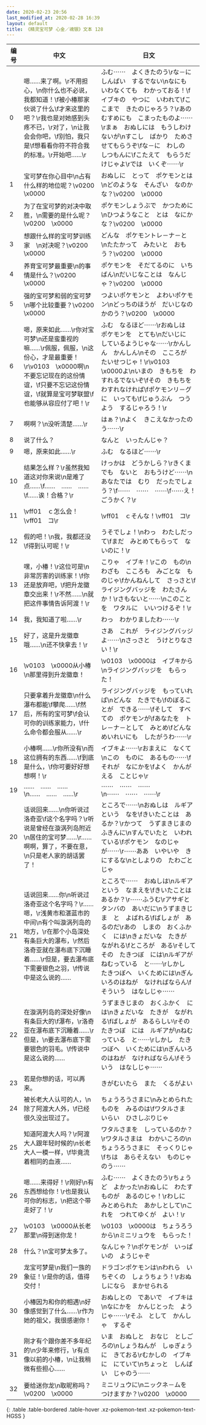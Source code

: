 ```yaml
---
date: 2020-02-23 20:56
last_modified_at: 2020-02-28 16:39
layout: default
title: 《精灵宝可梦 心金／魂银》文本 128
---
```

| 编号 | 中文 | 日文 |
| ---- | ---- | ---- |
| 0 | 嗯……来了啊。\r不用担心，\n你什么也不必说，我都知道！\f被小椿那家伙说了什么\f才来这里的吧？\r我也是对她感到头疼不已，\r对了，\n让我会会你吧，\f别怕，我只是\f想看看你符不符合我的标准。\r开始吧……\r | ふむ⋯⋯　よくきたのう\rな－に　しんぱい　するでない\nなにも　いわなくても　わかっておる！\fイブキの　やつに　いわれて\fここまで　きたのじゃろう？\rあの　むすめにも　こまったものよ⋯⋯\rまぁ　おぬしには　もうしわけないが\nすこし　ばかり　ためさせてもらうぞ\fな－に　わしの　しつもんに\fこたえて　もらうだけじゃよ\rでは　いくぞ⋯⋯\r |
| 1 | 宝可梦在你心目中\n占有什么样的地位呢？\v0200　\x0000 | おぬしに　とって　ポケモンとは\nどのような　そんざい　なのかな？\v0200　\x0000 |
| 2 | 为了在宝可梦的对决中取胜，\n需要的是什么呢？\v0200　\x0000 | ポケモンしょうぶで　かつために\nひつようなこと　とは　なにかな？\v0200　\x0000 |
| 3 | 想跟什么样的宝可梦训练家　\n对决呢？\v0200　\x0000 | どんな　ポケモントレ－ナ－と　\nたたかって　みたいと　おもう？\v0200　\x0000 |
| 4 | 养育宝可梦最重要\n的事情是什么？\v0200　\x0000 | ポケモンを　そだてるのに　いちばん\nだいじなことは　なんじゃ？\v0200　\x0000 |
| 5 | 强的宝可梦和弱的宝可梦\n哪个比较重要？\v0200　\x0000 | つよいポケモンと　よわいポケモン\nどっちのほうが　だいじなのかのう？\v0200　\x0000 |
| 6 | 嗯，原来如此……\r你对宝可梦\n还是蛮重视的嘛……\r佩服，佩服，\n这份心，才是最重要！\r\v0103　\x0000啊\n不要忘记现在的这份情谊，\f只要不忘记这份情谊，\f就算是宝可梦联盟\f也能够从容应付了吧！\r | ふむ　なるほど⋯⋯\rおぬしは　ポケモンを　とても\nだいじに　しているようじゃな⋯⋯\rかんしん　かんしん\nその　こころが　たいせつじゃ！\r\v0103　\x0000よ\nいまの　きもちを　わすれるでないぞ\fその　きもちを　わすれなければ\fポケモンリ－グに　いっても\fじゅうぶん　つうよう　するじゃろう！\r |
| 7 | 啊啊？\n没听清楚……\r | はぁ？\nよく　きこえなかったのう⋯⋯\r |
| 8 | 说了什么？ | なんと　いったんじゃ？ |
| 9 | 嗯，原来如此……\r | ふむ　なるほど⋯⋯\r |
| 10 | 结果怎么样？\r虽然我知道这对你来说\n是难了点……\f……　……　……\f……诶！合格？\r | けっかは　どうかしら？\rきくまでも　ないと　おもうけど⋯⋯\nあなたでは　むり　だったでしょう？\f⋯⋯　⋯⋯　⋯⋯\f⋯⋯え！　ごうかく？\r |
| 11 | \vff01　ｃ怎么会！\vff01　コ\r | \vff01　ｃそんな！\vff01　コ\r |
| 12 | 假的吧！\n我，我都还没\f得到认可呢！\r | うそでしょ！\nわっ　わたしだって\fまだ　みとめてもらって　ないのに！\r |
| 13 | 嘿，小椿！\r这位可是\n非常厉害的训练家！\f你还是放弃吧，\f把升龙徽章交出来！\r不然……\n就把这件事情告诉阿渡！\r | こりゃ　イブキ！\rこの　もの\nわざも　こころも　みごとな　ものじゃ\fかんねんして　さっさと\fライジングバッジを　わたさんか！\rさもないと⋯⋯\nこのことを　ワタルに　いいつけるぞ！\r |
| 14 | 我，我知道了啦……\r | わっ　わかりましたわ⋯⋯\r |
| 15 | 好了，这是升龙徽章哦……\n还不快拿去！\r | さあ　これが　ライジングバッジよ⋯⋯\nさっさと　うけとりなさい！\r |
| 16 | \v0103　\x0000从小椿\n那里得到升龙徽章！ | \v0103　\x0000は　イブキから\nライジングバッジを　もらった！ |
| 17 | 只要拿着升龙徽章\n什么瀑布都能\f攀爬……\f然后，所有的宝可梦\f会认可你的训练家能力，\f什么命令都会服从……\r | ライジングバッジを　もっていれば\nどんな　たきでも\fのぼることが　できる⋯⋯\fそして　すべての　ポケモンが\fあなたを　トレ－ナ－として　みとめ\fどんな　めいれいにも　したがうわ⋯⋯\r |
| 18 | 小椿啊……\r你所没有\n而这位拥有的东西……\f到底是什么，\f你可要好好想想啊！\r | イブキよ⋯⋯\rおまえに　なくて\nこの　ものに　あるもの⋯⋯\fそれが　なにかを\fよく　かんがえる　ことじゃ\r |
| 19 | ……　……　……\n……　……　……\r | ⋯⋯　⋯⋯　⋯⋯\n⋯⋯　⋯⋯　⋯⋯\r |
| 20 | 话说回来……\n你听说过洛奇亚\f这个名字吗？\r听说是曾经在漩涡列岛附近\n居住的宝可梦……\r……啊啊，算了，不要在意，\n只是老人家的胡话罢了！ | ところで⋯⋯\nおぬしは　ルギア　という　なを\fきいたことは　あるか？\rかつて　うずまきじまの　ふきんに\nすんでいたと　いわれている\fポケモン　なのじゃが⋯⋯\r⋯⋯ああ　いやいや　きにするな\nとしよりの　たわごと　じゃ |
| 21 | 话说回来……你\n听说过洛奇亚这个名字吗？\r……嗯，\r浅黄市和湛蓝市的中间\n有个叫漩涡列岛的地方，\r在那个小岛深处有条巨大的瀑布，\r然后洛奇亚就在瀑布底下沉睡着……\r但是，要去瀑布底下需要银色之羽，\f传说中是这么说的…… | ところで⋯⋯　おぬしは\nルギア　という　なまえを\fきいたことは　あるか？\r⋯⋯ふうむ\rアサギと　タンバの　あいだに\nうずまきじま　と　よばれる\fばしょが　あるのだ\rあの　しまの　おくふかく　には\nきょだいな　たきが　ながれる\fところが　ある\rそして　その　たきつぼ　には\nルギアが　ねむっている　と⋯⋯\rしかし　たきつぼへ　いくためには\nぎんいろのはねが　なければならん\fそういう　はなしじゃ⋯⋯ |
| 22 | 在漩涡列岛的深处好像\n有条巨大的\f瀑布，\r洛奇亚在瀑布底下沉睡着……\r但是，\n要去瀑布底下需要银色的羽毛。\f传说中是这么说的…… | うずまきじまの　おくふかく　には\nきょだいな　たきが　ながれる\fばしょが　あるらしい\rその　たきつぼ　には　ルギアが\nねむっている　と⋯⋯\rしかし　たきつぼへ　いくためには\nぎんいろのはねが　なければならん\fそういう　はなしじゃ⋯⋯ |
| 23 | 若是你想的话，可以再来。 | きがむいたら　また　くるがよい |
| 24 | 被长老大人认可的人，\n除了阿渡大人外，\f已经很久没出现过了。 | ちょうろうさまに\nみとめられた　ものを　みるのは\fワタルさま　いらい　ひさしぶりじゃ |
| 25 | 知道阿渡大人吗？\r阿渡大人跟年轻时候的\n长老大人一模一样，\f毕竟流着相同的血液…… | ワタルさまを　しっているのか？\rワタルさまは　わかいころの\nちょうろうさまに　そっくりじゃ\fちは　あらそえない　ものじゃのう⋯⋯ |
| 26 | 嗯……来得好！\r刚好\n有东西想给你！\r也是我认可你的标志，\n把这个带走好了！\r | ふむ⋯⋯　よくきたのう\rちょうど　よかった\nおぬしに　わたすものが　あるのじゃ！\rわしに　みとめられた　あかしとして\nこれを　つれてゆくが　よい！\r |
| 27 | \v0103　\x0000从长老那里\n得到迷你龙！ | \v0103　\x0000は　ちょうろうから\nミニリュウを　もらった！ |
| 28 | 什么？\n宝可梦太多了。 | なんじゃ？\nポケモンが　いっぱいの　ようじゃぞ |
| 29 | 龙宝可梦是\n我们一族的象征！\r是你的话，值得交付！ | ドラゴンポケモンは\nわれら　いちぞくの　しょうちょう！\rおぬしになら　まかせられる |
| 30 | 小椿因为和你的相遇\n好像感觉到了什么……\r作为她的祖父，我很感谢你！ | おぬしとの　であいで　イブキは\nなにかを　かんじとった　ようじゃ⋯⋯\rそふ　として　かんしゃ　するぞ |
| 31 | 刚才有个跟你差不多年纪的\n少年来修行，\r有点像以前的小椿，\n让我稍微有些担心…… | いま　おぬしと　おなじ　としごろの\nしょうねんが　しゅぎょうに　きておる\rむかしの　イブキに　にていて\nちょっと　しんぱい　じゃのう⋯⋯ |
| 32 | 要给迷你龙\n取昵称吗？\v0200　\x0000 | ミニリュウに\nニックネ－ムを　つけますか？\v0200　\x0000 |
{: .table .table-bordered .table-hover .xz-pokemon-text .xz-pokemon-text-HGSS }